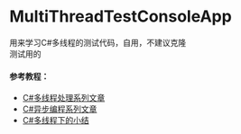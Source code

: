 # MultiThreadTestConsoleApp
用来学习C#多线程的测试代码，自用，不建议克隆  
测试用的   
#### 参考教程：
- [C#多线程处理系列文章](https://www.cnblogs.com/zhili/category/398603.html)
- [C#异步编程系列文章](https://www.cnblogs.com/zhili/category/475336.html) 
- [C#多线程下的小结](https://www.cnblogs.com/wei325/p/16065342.html)  
